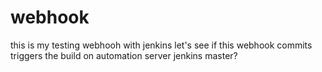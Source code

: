 # webhook
this is my testing webhooh with jenkins
let's see if this webhook commits triggers the build on automation server jenkins master?
